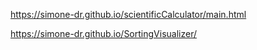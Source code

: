 
https://simone-dr.github.io/scientificCalculator/main.html

https://simone-dr.github.io/SortingVisualizer/

